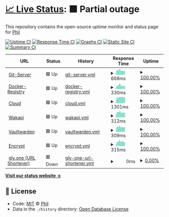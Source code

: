 # [📈 Live Status](https://status.ucode.space): <!--live status--> **🟧 Partial outage**

This repository contains the open-source uptime monitor and status page for [Phil](https://ucode.space)

[![Uptime CI](https://github.com/sniffingsugar/status/workflows/Uptime%20CI/badge.svg)](https://github.com/sniffingsugar/status/actions?query=workflow%3A%22Uptime+CI%22)
[![Response Time CI](https://github.com/sniffingsugar/status/workflows/Response%20Time%20CI/badge.svg)](https://github.com/sniffingsugar/status/actions?query=workflow%3A%22Response+Time+CI%22)
[![Graphs CI](https://github.com/sniffingsugar/status/workflows/Graphs%20CI/badge.svg)](https://github.com/sniffingsugar/status/actions?query=workflow%3A%22Graphs+CI%22)
[![Static Site CI](https://github.com/sniffingsugar/status/workflows/Static%20Site%20CI/badge.svg)](https://github.com/sniffingsugar/status/actions?query=workflow%3A%22Static+Site+CI%22)
[![Summary CI](https://github.com/sniffingsugar/status/workflows/Summary%20CI/badge.svg)](https://github.com/sniffingsugar/status/actions?query=workflow%3A%22Summary+CI%22)

<!--start: status pages-->
<!-- This summary is generated by Upptime (https://github.com/upptime/upptime) -->
<!-- Do not edit this manually, your changes will be overwritten -->
<!-- prettier-ignore -->
| URL | Status | History | Response Time | Uptime |
| --- | ------ | ------- | ------------- | ------ |
| <img alt="" src="https://favicons.githubusercontent.com/git.ucode.space" height="13"> [Git-Server](https://git.ucode.space) | 🟩 Up | [git-server.yml](https://github.com/sniffingsugar/status/commits/HEAD/history/git-server.yml) | <details><summary><img alt="Response time graph" src="./graphs/git-server/response-time-week.png" height="20"> 668ms</summary><br><a href="https://status.ucode.space/history/git-server"><img alt="Response time 950" src="https://img.shields.io/endpoint?url=https%3A%2F%2Fraw.githubusercontent.com%2Fsniffingsugar%2Fstatus%2FHEAD%2Fapi%2Fgit-server%2Fresponse-time.json"></a><br><a href="https://status.ucode.space/history/git-server"><img alt="24-hour response time 586" src="https://img.shields.io/endpoint?url=https%3A%2F%2Fraw.githubusercontent.com%2Fsniffingsugar%2Fstatus%2FHEAD%2Fapi%2Fgit-server%2Fresponse-time-day.json"></a><br><a href="https://status.ucode.space/history/git-server"><img alt="7-day response time 668" src="https://img.shields.io/endpoint?url=https%3A%2F%2Fraw.githubusercontent.com%2Fsniffingsugar%2Fstatus%2FHEAD%2Fapi%2Fgit-server%2Fresponse-time-week.json"></a><br><a href="https://status.ucode.space/history/git-server"><img alt="30-day response time 697" src="https://img.shields.io/endpoint?url=https%3A%2F%2Fraw.githubusercontent.com%2Fsniffingsugar%2Fstatus%2FHEAD%2Fapi%2Fgit-server%2Fresponse-time-month.json"></a><br><a href="https://status.ucode.space/history/git-server"><img alt="1-year response time 950" src="https://img.shields.io/endpoint?url=https%3A%2F%2Fraw.githubusercontent.com%2Fsniffingsugar%2Fstatus%2FHEAD%2Fapi%2Fgit-server%2Fresponse-time-year.json"></a></details> | <details><summary><a href="https://status.ucode.space/history/git-server">100.00%</a></summary><a href="https://status.ucode.space/history/git-server"><img alt="All-time uptime 99.88%" src="https://img.shields.io/endpoint?url=https%3A%2F%2Fraw.githubusercontent.com%2Fsniffingsugar%2Fstatus%2FHEAD%2Fapi%2Fgit-server%2Fuptime.json"></a><br><a href="https://status.ucode.space/history/git-server"><img alt="24-hour uptime 100.00%" src="https://img.shields.io/endpoint?url=https%3A%2F%2Fraw.githubusercontent.com%2Fsniffingsugar%2Fstatus%2FHEAD%2Fapi%2Fgit-server%2Fuptime-day.json"></a><br><a href="https://status.ucode.space/history/git-server"><img alt="7-day uptime 100.00%" src="https://img.shields.io/endpoint?url=https%3A%2F%2Fraw.githubusercontent.com%2Fsniffingsugar%2Fstatus%2FHEAD%2Fapi%2Fgit-server%2Fuptime-week.json"></a><br><a href="https://status.ucode.space/history/git-server"><img alt="30-day uptime 99.83%" src="https://img.shields.io/endpoint?url=https%3A%2F%2Fraw.githubusercontent.com%2Fsniffingsugar%2Fstatus%2FHEAD%2Fapi%2Fgit-server%2Fuptime-month.json"></a><br><a href="https://status.ucode.space/history/git-server"><img alt="1-year uptime 99.88%" src="https://img.shields.io/endpoint?url=https%3A%2F%2Fraw.githubusercontent.com%2Fsniffingsugar%2Fstatus%2FHEAD%2Fapi%2Fgit-server%2Fuptime-year.json"></a></details>
| <img alt="" src="https://favicons.githubusercontent.com/registry.ucode.space" height="13"> [Docker-Registry](https://registry.ucode.space) | 🟩 Up | [docker-registry.yml](https://github.com/sniffingsugar/status/commits/HEAD/history/docker-registry.yml) | <details><summary><img alt="Response time graph" src="./graphs/docker-registry/response-time-week.png" height="20"> 330ms</summary><br><a href="https://status.ucode.space/history/docker-registry"><img alt="Response time 377" src="https://img.shields.io/endpoint?url=https%3A%2F%2Fraw.githubusercontent.com%2Fsniffingsugar%2Fstatus%2FHEAD%2Fapi%2Fdocker-registry%2Fresponse-time.json"></a><br><a href="https://status.ucode.space/history/docker-registry"><img alt="24-hour response time 301" src="https://img.shields.io/endpoint?url=https%3A%2F%2Fraw.githubusercontent.com%2Fsniffingsugar%2Fstatus%2FHEAD%2Fapi%2Fdocker-registry%2Fresponse-time-day.json"></a><br><a href="https://status.ucode.space/history/docker-registry"><img alt="7-day response time 330" src="https://img.shields.io/endpoint?url=https%3A%2F%2Fraw.githubusercontent.com%2Fsniffingsugar%2Fstatus%2FHEAD%2Fapi%2Fdocker-registry%2Fresponse-time-week.json"></a><br><a href="https://status.ucode.space/history/docker-registry"><img alt="30-day response time 369" src="https://img.shields.io/endpoint?url=https%3A%2F%2Fraw.githubusercontent.com%2Fsniffingsugar%2Fstatus%2FHEAD%2Fapi%2Fdocker-registry%2Fresponse-time-month.json"></a><br><a href="https://status.ucode.space/history/docker-registry"><img alt="1-year response time 377" src="https://img.shields.io/endpoint?url=https%3A%2F%2Fraw.githubusercontent.com%2Fsniffingsugar%2Fstatus%2FHEAD%2Fapi%2Fdocker-registry%2Fresponse-time-year.json"></a></details> | <details><summary><a href="https://status.ucode.space/history/docker-registry">100.00%</a></summary><a href="https://status.ucode.space/history/docker-registry"><img alt="All-time uptime 99.88%" src="https://img.shields.io/endpoint?url=https%3A%2F%2Fraw.githubusercontent.com%2Fsniffingsugar%2Fstatus%2FHEAD%2Fapi%2Fdocker-registry%2Fuptime.json"></a><br><a href="https://status.ucode.space/history/docker-registry"><img alt="24-hour uptime 100.00%" src="https://img.shields.io/endpoint?url=https%3A%2F%2Fraw.githubusercontent.com%2Fsniffingsugar%2Fstatus%2FHEAD%2Fapi%2Fdocker-registry%2Fuptime-day.json"></a><br><a href="https://status.ucode.space/history/docker-registry"><img alt="7-day uptime 100.00%" src="https://img.shields.io/endpoint?url=https%3A%2F%2Fraw.githubusercontent.com%2Fsniffingsugar%2Fstatus%2FHEAD%2Fapi%2Fdocker-registry%2Fuptime-week.json"></a><br><a href="https://status.ucode.space/history/docker-registry"><img alt="30-day uptime 99.83%" src="https://img.shields.io/endpoint?url=https%3A%2F%2Fraw.githubusercontent.com%2Fsniffingsugar%2Fstatus%2FHEAD%2Fapi%2Fdocker-registry%2Fuptime-month.json"></a><br><a href="https://status.ucode.space/history/docker-registry"><img alt="1-year uptime 99.88%" src="https://img.shields.io/endpoint?url=https%3A%2F%2Fraw.githubusercontent.com%2Fsniffingsugar%2Fstatus%2FHEAD%2Fapi%2Fdocker-registry%2Fuptime-year.json"></a></details>
| <img alt="" src="https://favicons.githubusercontent.com/cloud.ucode.space" height="13"> [Cloud](https://cloud.ucode.space) | 🟩 Up | [cloud.yml](https://github.com/sniffingsugar/status/commits/HEAD/history/cloud.yml) | <details><summary><img alt="Response time graph" src="./graphs/cloud/response-time-week.png" height="20"> 1301ms</summary><br><a href="https://status.ucode.space/history/cloud"><img alt="Response time 910" src="https://img.shields.io/endpoint?url=https%3A%2F%2Fraw.githubusercontent.com%2Fsniffingsugar%2Fstatus%2FHEAD%2Fapi%2Fcloud%2Fresponse-time.json"></a><br><a href="https://status.ucode.space/history/cloud"><img alt="24-hour response time 1260" src="https://img.shields.io/endpoint?url=https%3A%2F%2Fraw.githubusercontent.com%2Fsniffingsugar%2Fstatus%2FHEAD%2Fapi%2Fcloud%2Fresponse-time-day.json"></a><br><a href="https://status.ucode.space/history/cloud"><img alt="7-day response time 1301" src="https://img.shields.io/endpoint?url=https%3A%2F%2Fraw.githubusercontent.com%2Fsniffingsugar%2Fstatus%2FHEAD%2Fapi%2Fcloud%2Fresponse-time-week.json"></a><br><a href="https://status.ucode.space/history/cloud"><img alt="30-day response time 995" src="https://img.shields.io/endpoint?url=https%3A%2F%2Fraw.githubusercontent.com%2Fsniffingsugar%2Fstatus%2FHEAD%2Fapi%2Fcloud%2Fresponse-time-month.json"></a><br><a href="https://status.ucode.space/history/cloud"><img alt="1-year response time 910" src="https://img.shields.io/endpoint?url=https%3A%2F%2Fraw.githubusercontent.com%2Fsniffingsugar%2Fstatus%2FHEAD%2Fapi%2Fcloud%2Fresponse-time-year.json"></a></details> | <details><summary><a href="https://status.ucode.space/history/cloud">100.00%</a></summary><a href="https://status.ucode.space/history/cloud"><img alt="All-time uptime 99.90%" src="https://img.shields.io/endpoint?url=https%3A%2F%2Fraw.githubusercontent.com%2Fsniffingsugar%2Fstatus%2FHEAD%2Fapi%2Fcloud%2Fuptime.json"></a><br><a href="https://status.ucode.space/history/cloud"><img alt="24-hour uptime 100.00%" src="https://img.shields.io/endpoint?url=https%3A%2F%2Fraw.githubusercontent.com%2Fsniffingsugar%2Fstatus%2FHEAD%2Fapi%2Fcloud%2Fuptime-day.json"></a><br><a href="https://status.ucode.space/history/cloud"><img alt="7-day uptime 100.00%" src="https://img.shields.io/endpoint?url=https%3A%2F%2Fraw.githubusercontent.com%2Fsniffingsugar%2Fstatus%2FHEAD%2Fapi%2Fcloud%2Fuptime-week.json"></a><br><a href="https://status.ucode.space/history/cloud"><img alt="30-day uptime 99.86%" src="https://img.shields.io/endpoint?url=https%3A%2F%2Fraw.githubusercontent.com%2Fsniffingsugar%2Fstatus%2FHEAD%2Fapi%2Fcloud%2Fuptime-month.json"></a><br><a href="https://status.ucode.space/history/cloud"><img alt="1-year uptime 99.90%" src="https://img.shields.io/endpoint?url=https%3A%2F%2Fraw.githubusercontent.com%2Fsniffingsugar%2Fstatus%2FHEAD%2Fapi%2Fcloud%2Fuptime-year.json"></a></details>
| <img alt="" src="https://favicons.githubusercontent.com/time.ucode.space" height="13"> [Wakapi](https://time.ucode.space) | 🟩 Up | [wakapi.yml](https://github.com/sniffingsugar/status/commits/HEAD/history/wakapi.yml) | <details><summary><img alt="Response time graph" src="./graphs/wakapi/response-time-week.png" height="20"> 312ms</summary><br><a href="https://status.ucode.space/history/wakapi"><img alt="Response time 380" src="https://img.shields.io/endpoint?url=https%3A%2F%2Fraw.githubusercontent.com%2Fsniffingsugar%2Fstatus%2FHEAD%2Fapi%2Fwakapi%2Fresponse-time.json"></a><br><a href="https://status.ucode.space/history/wakapi"><img alt="24-hour response time 285" src="https://img.shields.io/endpoint?url=https%3A%2F%2Fraw.githubusercontent.com%2Fsniffingsugar%2Fstatus%2FHEAD%2Fapi%2Fwakapi%2Fresponse-time-day.json"></a><br><a href="https://status.ucode.space/history/wakapi"><img alt="7-day response time 312" src="https://img.shields.io/endpoint?url=https%3A%2F%2Fraw.githubusercontent.com%2Fsniffingsugar%2Fstatus%2FHEAD%2Fapi%2Fwakapi%2Fresponse-time-week.json"></a><br><a href="https://status.ucode.space/history/wakapi"><img alt="30-day response time 356" src="https://img.shields.io/endpoint?url=https%3A%2F%2Fraw.githubusercontent.com%2Fsniffingsugar%2Fstatus%2FHEAD%2Fapi%2Fwakapi%2Fresponse-time-month.json"></a><br><a href="https://status.ucode.space/history/wakapi"><img alt="1-year response time 380" src="https://img.shields.io/endpoint?url=https%3A%2F%2Fraw.githubusercontent.com%2Fsniffingsugar%2Fstatus%2FHEAD%2Fapi%2Fwakapi%2Fresponse-time-year.json"></a></details> | <details><summary><a href="https://status.ucode.space/history/wakapi">100.00%</a></summary><a href="https://status.ucode.space/history/wakapi"><img alt="All-time uptime 99.90%" src="https://img.shields.io/endpoint?url=https%3A%2F%2Fraw.githubusercontent.com%2Fsniffingsugar%2Fstatus%2FHEAD%2Fapi%2Fwakapi%2Fuptime.json"></a><br><a href="https://status.ucode.space/history/wakapi"><img alt="24-hour uptime 100.00%" src="https://img.shields.io/endpoint?url=https%3A%2F%2Fraw.githubusercontent.com%2Fsniffingsugar%2Fstatus%2FHEAD%2Fapi%2Fwakapi%2Fuptime-day.json"></a><br><a href="https://status.ucode.space/history/wakapi"><img alt="7-day uptime 100.00%" src="https://img.shields.io/endpoint?url=https%3A%2F%2Fraw.githubusercontent.com%2Fsniffingsugar%2Fstatus%2FHEAD%2Fapi%2Fwakapi%2Fuptime-week.json"></a><br><a href="https://status.ucode.space/history/wakapi"><img alt="30-day uptime 99.86%" src="https://img.shields.io/endpoint?url=https%3A%2F%2Fraw.githubusercontent.com%2Fsniffingsugar%2Fstatus%2FHEAD%2Fapi%2Fwakapi%2Fuptime-month.json"></a><br><a href="https://status.ucode.space/history/wakapi"><img alt="1-year uptime 99.90%" src="https://img.shields.io/endpoint?url=https%3A%2F%2Fraw.githubusercontent.com%2Fsniffingsugar%2Fstatus%2FHEAD%2Fapi%2Fwakapi%2Fuptime-year.json"></a></details>
| <img alt="" src="https://favicons.githubusercontent.com/bw.ucode.space" height="13"> [Vaultwarden](https://bw.ucode.space) | 🟩 Up | [vaultwarden.yml](https://github.com/sniffingsugar/status/commits/HEAD/history/vaultwarden.yml) | <details><summary><img alt="Response time graph" src="./graphs/vaultwarden/response-time-week.png" height="20"> 309ms</summary><br><a href="https://status.ucode.space/history/vaultwarden"><img alt="Response time 361" src="https://img.shields.io/endpoint?url=https%3A%2F%2Fraw.githubusercontent.com%2Fsniffingsugar%2Fstatus%2FHEAD%2Fapi%2Fvaultwarden%2Fresponse-time.json"></a><br><a href="https://status.ucode.space/history/vaultwarden"><img alt="24-hour response time 294" src="https://img.shields.io/endpoint?url=https%3A%2F%2Fraw.githubusercontent.com%2Fsniffingsugar%2Fstatus%2FHEAD%2Fapi%2Fvaultwarden%2Fresponse-time-day.json"></a><br><a href="https://status.ucode.space/history/vaultwarden"><img alt="7-day response time 309" src="https://img.shields.io/endpoint?url=https%3A%2F%2Fraw.githubusercontent.com%2Fsniffingsugar%2Fstatus%2FHEAD%2Fapi%2Fvaultwarden%2Fresponse-time-week.json"></a><br><a href="https://status.ucode.space/history/vaultwarden"><img alt="30-day response time 361" src="https://img.shields.io/endpoint?url=https%3A%2F%2Fraw.githubusercontent.com%2Fsniffingsugar%2Fstatus%2FHEAD%2Fapi%2Fvaultwarden%2Fresponse-time-month.json"></a><br><a href="https://status.ucode.space/history/vaultwarden"><img alt="1-year response time 361" src="https://img.shields.io/endpoint?url=https%3A%2F%2Fraw.githubusercontent.com%2Fsniffingsugar%2Fstatus%2FHEAD%2Fapi%2Fvaultwarden%2Fresponse-time-year.json"></a></details> | <details><summary><a href="https://status.ucode.space/history/vaultwarden">100.00%</a></summary><a href="https://status.ucode.space/history/vaultwarden"><img alt="All-time uptime 99.93%" src="https://img.shields.io/endpoint?url=https%3A%2F%2Fraw.githubusercontent.com%2Fsniffingsugar%2Fstatus%2FHEAD%2Fapi%2Fvaultwarden%2Fuptime.json"></a><br><a href="https://status.ucode.space/history/vaultwarden"><img alt="24-hour uptime 100.00%" src="https://img.shields.io/endpoint?url=https%3A%2F%2Fraw.githubusercontent.com%2Fsniffingsugar%2Fstatus%2FHEAD%2Fapi%2Fvaultwarden%2Fuptime-day.json"></a><br><a href="https://status.ucode.space/history/vaultwarden"><img alt="7-day uptime 100.00%" src="https://img.shields.io/endpoint?url=https%3A%2F%2Fraw.githubusercontent.com%2Fsniffingsugar%2Fstatus%2FHEAD%2Fapi%2Fvaultwarden%2Fuptime-week.json"></a><br><a href="https://status.ucode.space/history/vaultwarden"><img alt="30-day uptime 99.93%" src="https://img.shields.io/endpoint?url=https%3A%2F%2Fraw.githubusercontent.com%2Fsniffingsugar%2Fstatus%2FHEAD%2Fapi%2Fvaultwarden%2Fuptime-month.json"></a><br><a href="https://status.ucode.space/history/vaultwarden"><img alt="1-year uptime 99.93%" src="https://img.shields.io/endpoint?url=https%3A%2F%2Fraw.githubusercontent.com%2Fsniffingsugar%2Fstatus%2FHEAD%2Fapi%2Fvaultwarden%2Fuptime-year.json"></a></details>
| <img alt="" src="https://favicons.githubusercontent.com/encrypt.ucode.space" height="13"> [Encrypt](https://encrypt.ucode.space) | 🟩 Up | [encrypt.yml](https://github.com/sniffingsugar/status/commits/HEAD/history/encrypt.yml) | <details><summary><img alt="Response time graph" src="./graphs/encrypt/response-time-week.png" height="20"> 315ms</summary><br><a href="https://status.ucode.space/history/encrypt"><img alt="Response time 432" src="https://img.shields.io/endpoint?url=https%3A%2F%2Fraw.githubusercontent.com%2Fsniffingsugar%2Fstatus%2FHEAD%2Fapi%2Fencrypt%2Fresponse-time.json"></a><br><a href="https://status.ucode.space/history/encrypt"><img alt="24-hour response time 295" src="https://img.shields.io/endpoint?url=https%3A%2F%2Fraw.githubusercontent.com%2Fsniffingsugar%2Fstatus%2FHEAD%2Fapi%2Fencrypt%2Fresponse-time-day.json"></a><br><a href="https://status.ucode.space/history/encrypt"><img alt="7-day response time 315" src="https://img.shields.io/endpoint?url=https%3A%2F%2Fraw.githubusercontent.com%2Fsniffingsugar%2Fstatus%2FHEAD%2Fapi%2Fencrypt%2Fresponse-time-week.json"></a><br><a href="https://status.ucode.space/history/encrypt"><img alt="30-day response time 432" src="https://img.shields.io/endpoint?url=https%3A%2F%2Fraw.githubusercontent.com%2Fsniffingsugar%2Fstatus%2FHEAD%2Fapi%2Fencrypt%2Fresponse-time-month.json"></a><br><a href="https://status.ucode.space/history/encrypt"><img alt="1-year response time 432" src="https://img.shields.io/endpoint?url=https%3A%2F%2Fraw.githubusercontent.com%2Fsniffingsugar%2Fstatus%2FHEAD%2Fapi%2Fencrypt%2Fresponse-time-year.json"></a></details> | <details><summary><a href="https://status.ucode.space/history/encrypt">100.00%</a></summary><a href="https://status.ucode.space/history/encrypt"><img alt="All-time uptime 64.86%" src="https://img.shields.io/endpoint?url=https%3A%2F%2Fraw.githubusercontent.com%2Fsniffingsugar%2Fstatus%2FHEAD%2Fapi%2Fencrypt%2Fuptime.json"></a><br><a href="https://status.ucode.space/history/encrypt"><img alt="24-hour uptime 100.00%" src="https://img.shields.io/endpoint?url=https%3A%2F%2Fraw.githubusercontent.com%2Fsniffingsugar%2Fstatus%2FHEAD%2Fapi%2Fencrypt%2Fuptime-day.json"></a><br><a href="https://status.ucode.space/history/encrypt"><img alt="7-day uptime 100.00%" src="https://img.shields.io/endpoint?url=https%3A%2F%2Fraw.githubusercontent.com%2Fsniffingsugar%2Fstatus%2FHEAD%2Fapi%2Fencrypt%2Fuptime-week.json"></a><br><a href="https://status.ucode.space/history/encrypt"><img alt="30-day uptime 64.72%" src="https://img.shields.io/endpoint?url=https%3A%2F%2Fraw.githubusercontent.com%2Fsniffingsugar%2Fstatus%2FHEAD%2Fapi%2Fencrypt%2Fuptime-month.json"></a><br><a href="https://status.ucode.space/history/encrypt"><img alt="1-year uptime 64.86%" src="https://img.shields.io/endpoint?url=https%3A%2F%2Fraw.githubusercontent.com%2Fsniffingsugar%2Fstatus%2FHEAD%2Fapi%2Fencrypt%2Fuptime-year.json"></a></details>
| <img alt="" src="https://favicons.githubusercontent.com/gly.one" height="13"> [gly.one (URL Shortener)](https://gly.one) | 🟥 Down | [gly-one-url-shortener.yml](https://github.com/sniffingsugar/status/commits/HEAD/history/gly-one-url-shortener.yml) | <details><summary><img alt="Response time graph" src="./graphs/gly-one-url-shortener/response-time-week.png" height="20"> 0ms</summary><br><a href="https://status.ucode.space/history/gly-one-url-shortener"><img alt="Response time 413" src="https://img.shields.io/endpoint?url=https%3A%2F%2Fraw.githubusercontent.com%2Fsniffingsugar%2Fstatus%2FHEAD%2Fapi%2Fgly-one-url-shortener%2Fresponse-time.json"></a><br><a href="https://status.ucode.space/history/gly-one-url-shortener"><img alt="24-hour response time 0" src="https://img.shields.io/endpoint?url=https%3A%2F%2Fraw.githubusercontent.com%2Fsniffingsugar%2Fstatus%2FHEAD%2Fapi%2Fgly-one-url-shortener%2Fresponse-time-day.json"></a><br><a href="https://status.ucode.space/history/gly-one-url-shortener"><img alt="7-day response time 0" src="https://img.shields.io/endpoint?url=https%3A%2F%2Fraw.githubusercontent.com%2Fsniffingsugar%2Fstatus%2FHEAD%2Fapi%2Fgly-one-url-shortener%2Fresponse-time-week.json"></a><br><a href="https://status.ucode.space/history/gly-one-url-shortener"><img alt="30-day response time 411" src="https://img.shields.io/endpoint?url=https%3A%2F%2Fraw.githubusercontent.com%2Fsniffingsugar%2Fstatus%2FHEAD%2Fapi%2Fgly-one-url-shortener%2Fresponse-time-month.json"></a><br><a href="https://status.ucode.space/history/gly-one-url-shortener"><img alt="1-year response time 413" src="https://img.shields.io/endpoint?url=https%3A%2F%2Fraw.githubusercontent.com%2Fsniffingsugar%2Fstatus%2FHEAD%2Fapi%2Fgly-one-url-shortener%2Fresponse-time-year.json"></a></details> | <details><summary><a href="https://status.ucode.space/history/gly-one-url-shortener">0.00%</a></summary><a href="https://status.ucode.space/history/gly-one-url-shortener"><img alt="All-time uptime 68.71%" src="https://img.shields.io/endpoint?url=https%3A%2F%2Fraw.githubusercontent.com%2Fsniffingsugar%2Fstatus%2FHEAD%2Fapi%2Fgly-one-url-shortener%2Fuptime.json"></a><br><a href="https://status.ucode.space/history/gly-one-url-shortener"><img alt="24-hour uptime 0.00%" src="https://img.shields.io/endpoint?url=https%3A%2F%2Fraw.githubusercontent.com%2Fsniffingsugar%2Fstatus%2FHEAD%2Fapi%2Fgly-one-url-shortener%2Fuptime-day.json"></a><br><a href="https://status.ucode.space/history/gly-one-url-shortener"><img alt="7-day uptime 0.00%" src="https://img.shields.io/endpoint?url=https%3A%2F%2Fraw.githubusercontent.com%2Fsniffingsugar%2Fstatus%2FHEAD%2Fapi%2Fgly-one-url-shortener%2Fuptime-week.json"></a><br><a href="https://status.ucode.space/history/gly-one-url-shortener"><img alt="30-day uptime 48.28%" src="https://img.shields.io/endpoint?url=https%3A%2F%2Fraw.githubusercontent.com%2Fsniffingsugar%2Fstatus%2FHEAD%2Fapi%2Fgly-one-url-shortener%2Fuptime-month.json"></a><br><a href="https://status.ucode.space/history/gly-one-url-shortener"><img alt="1-year uptime 68.71%" src="https://img.shields.io/endpoint?url=https%3A%2F%2Fraw.githubusercontent.com%2Fsniffingsugar%2Fstatus%2FHEAD%2Fapi%2Fgly-one-url-shortener%2Fuptime-year.json"></a></details>

<!--end: status pages-->

[**Visit our status website →**](https://status.ucode.space)

## 📄 License

- Code: [MIT](./LICENSE) © [Phil](https://ucode.space)
- Data in the `./history` directory: [Open Database License](https://opendatacommons.org/licenses/odbl/1-0/)
